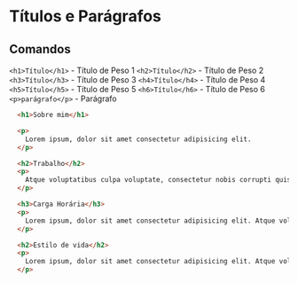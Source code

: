 # Títulos e Parágrafos
  
## Comandos
  `<h1>Título</h1>` - Título de Peso 1
  `<h2>Título</h2>` - Título de Peso 2
  `<h3>Título</h3>` - Título de Peso 3
  `<h4>Título</h4>` - Título de Peso 4
  `<h5>Título</h5>` - Título de Peso 5
  `<h6>Título</h6>` - Título de Peso 6
  `<p>parágrafo</p>` - Parágrafo

  ```html
    <h1>Sobre mim</h1>

    <p>
      Lorem ipsum, dolor sit amet consectetur adipisicing elit.
    </p>

    <h2>Trabalho</h2>
    <p>
      Atque voluptatibus culpa voluptate, consectetur nobis corrupti quisquam maxime saepe porro reprehenderit quibusdam impedit dicta suscipit minima, quia illo dolorum amet! Accusamus!
    </p>

    <h3>Carga Horária</h3>
    <p>
      Lorem ipsum, dolor sit amet consectetur adipisicing elit. Atque voluptatibus culpa voluptate, consectetur nobis corrupti quisquam maxime saepe porro reprehenderit quibusdam impedit dicta suscipit minima, quia illo dolorum amet! Accusamus!
    </p>

    <h2>Estilo de vida</h2>
    <p>
      Lorem ipsum, dolor sit amet consectetur adipisicing elit. Atque voluptatibus culpa voluptate, consectetur nobis corrupti quisquam maxime saepe porro reprehenderit quibusdam impedit dicta suscipit minima, quia illo dolorum amet! Accusamus!
    </p>
  ```
  